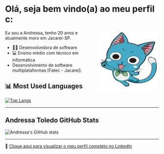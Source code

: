 
# Olá, seja bem vindo(a) ao meu perfil c:

<img align="right" width="200" height="200" src="https://github.com/andressatoledo/perfil/blob/main/imagens/blueperfil.png">


Eu sou a Andressa, tenho 20 anos e atualmente moro em Jacareí-SP.

- 👩‍💻 Desenvolvedora de software
- 💻 Ensino médio com técnico em informática
- Desenvolvimento de software multiplataformas [Fatec - Jacareí].



## 📊 Most Used Languages

[![Top Langs](https://github-readme-stats.vercel.app/api/top-langs/?username=andressatoledo&layout=compact)](https://github.com/anuraghazra/github-readme-stats)

---

## Andressa Toledo GitHub Stats

![Andressa's GitHub stats](https://github-readme-stats.vercel.app/api?username=andressatoledo&show_icons=true&theme=radical)

---

🔗 [Clique aqui para visualizar o meu perfil completo no LinkedIn](https://www.linkedin.com/in/andressa-toledo/)
